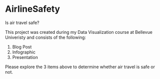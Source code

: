 # AirlineSafety
Is air travel safe?

This project was created during my Data Visualization course at Bellevue Univeristy and consists of the following:
  1. Blog Post
  2. Infographic
  3. Presentation

Please explore the 3 items above to determine whether air travel is safe or not.
